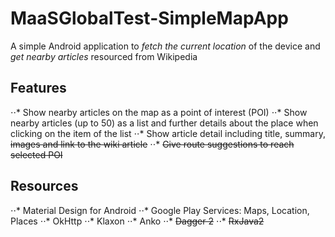 # MaaSGlobalTest-SimpleMapApp
A simple Android application to *fetch the current location* of the device and *get nearby articles* resourced from Wikipedia

## Features
⋅⋅* Show nearby articles on the map as a point of interest (POI)
⋅⋅* Show nearby articles (up to 50) as a list and further details about the place when clicking on the item of the list
⋅⋅* Show article detail including title, summary, ~~images and link to the wiki article~~
⋅⋅* ~~Give route suggestions to reach selected POI~~

## Resources
⋅⋅* Material Design for Android
⋅⋅* Google Play Services: Maps, Location, Places
⋅⋅* OkHttp
⋅⋅* Klaxon
⋅⋅* Anko
⋅⋅* ~~Dagger 2~~
⋅⋅* ~~RxJava2~~